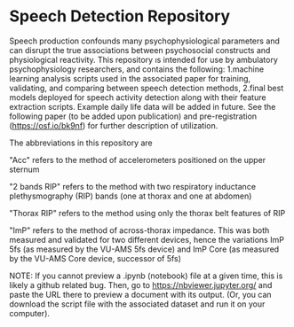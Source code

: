 # Speech Detection Repository
Speech production confounds many psychophysiological parameters and can disrupt the true associations between psychosocial constructs and physiological reactivity. This repository ıs intended for use by ambulatory psychophysiology researchers, and contains the following: 1.machine learning analysis scripts used in the associated paper for training, validating, and comparing between speech detection methods, 2.final best models deployed for speech activity detection along with their feature extraction scripts. Example daily life data will be added in future. See the following paper (to be added upon publication) and pre-registration (https://osf.io/bk9nf) for further description of utilization.

The abbreviations in this repository are

"Acc" refers to the method of accelerometers positioned on the upper sternum

"2 bands RIP" refers to the method with two respiratory inductance plethysmography (RIP) bands (one at thorax and one at abdomen)

"Thorax RIP" refers to the method using only the thorax belt features of RIP

"ImP" refers to the method of across-thorax impedance. This was both measured and validated for two different devices, hence the variations ImP 5fs (as measured by the VU-AMS 5fs device) and ImP Core (as measured by the VU-AMS Core device, successor of 5fs)


NOTE: If you cannot preview a .ipynb (notebook) file at a given time, this is likely a github related bug. Then, go to https://nbviewer.jupyter.org/ and paste the URL there to preview a document with its output. (Or, you can download the script file with the associated dataset and run it on your computer).
